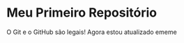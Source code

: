 Meu Primeiro Repositório 
======================== 

O Git e o GitHub são legais!
Agora estou atualizado ememe
